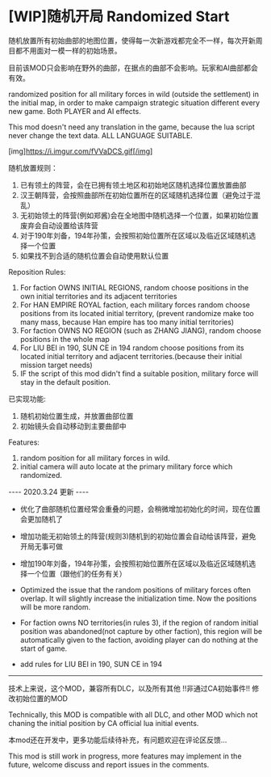 # [WIP]随机开局 Randomized Start

随机放置所有初始曲部的地图位置，使得每一次新游戏都完全不一样，每次开新周目都不用面对一模一样的初始场景。

目前该MOD只会影响在野外的曲部，在据点的曲部不会影响。玩家和AI曲部都会有效。

randomized position for all military forces in wild (outside the settlement) in the initial map, in order to make campaign strategic situation different every new game. Both PLAYER and AI effects.

This mod doesn't need any translation in the game, because the lua script never change the text data. ALL LANGUAGE SUITABLE.

[img]https://i.imgur.com/fVVaDCS.gif[/img]

随机放置规则：
1) 已有领土的阵营，会在已拥有领土地区和初始地区随机选择位置放置曲部
2) 汉王朝阵营，会按照曲部所在初始位置所在的区域随机选择位置（避免过于混乱）
3) 无初始领土的阵营(例如郑酱)会在全地图中随机选择一个位置，如果初始位置废弃会自动设置给该阵营
4) 对于190年刘备，194年孙策，会按照初始位置所在区域以及临近区域随机选择一个位置
5) 如果找不到合适的随机位置会自动使用默认位置

Reposition Rules:
1) For faction OWNS INITIAL REGIONS, random choose positions in the own initial territories and its adjacent territories 
2) For HAN EMPIRE ROYAL faction, each military forces random choose positions from its located initial territory, (prevent randomize make too many mass, because Han empire has too many initial territories)
3) For faction OWNS NO REGION (such as ZHANG JIANG), random choose positions in the whole map
4) For LIU BEI in 190, SUN CE in 194 random choose positions from its located initial territory and adjacent territories.(because their initial mission target needs)
5) IF the script of this mod didn't find a suitable position, military force will stay in the default position.

已实现功能:
1) 随机初始位置生成，并放置曲部位置
2) 初始镜头会自动移动到主要曲部中

Features:
1) random position for all military forces in wild.
2) initial camera will auto locate at the primary military force which randomized.

---- 2020.3.24 更新 ----
- 优化了曲部随机位置经常会重叠的问题，会稍微增加初始化的时间，现在位置会更加随机了
- 增加功能无初始领土的阵营(规则3)随机到的初始位置会自动给该阵营，避免开局无事可做
- 增加190年刘备，194年孙策，会按照初始位置所在区域以及临近区域随机选择一个位置（跟他们的任务有关）

- Optimized the issue that the random positions of military forces often overlap. It will slightly increase the initialization time. Now the positions will be more random.
- For faction owns NO territories(in rules 3), if the region of random initial position was abandoned(not capture by other faction), this region will be automatically given to the faction, avoiding player can do nothing at the start of game.
- add rules for LIU BEI in 190, SUN CE in 194
----

技术上来说，这个MOD，兼容所有DLC，以及所有其他 !!非通过CA初始事件!! 修改初始位置的MOD

Technically, this MOD is compatible with all DLC, and other MOD which not chaning the initial position by CA official lua initial events.

本mod还在开发中，更多功能后续待补充，有问题欢迎在评论区反馈...

This mod is still work in progress, more features may implement in the future, welcome discuss and report issues in the comments.
